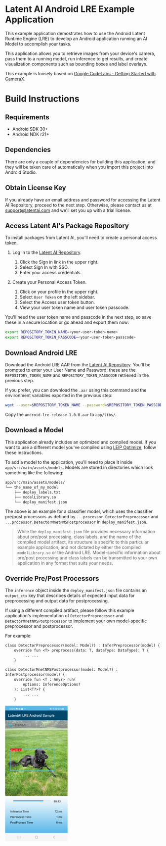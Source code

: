 
# Latent AI Android LRE Example Application

This example application demostrates how to use the Android Latent Runtime Engine (LRE) to develop an Android application running an AI Model to accomplish your tasks.

This application allows you to retrieve images from your device's camera, pass them to a running model, run inference to get results, and create visualization components such as bounding boxes and label overlays.

This example is loosely based on [Google CodeLabs - Getting Started with CameraX](https://codelabs.developers.google.com/codelabs/camerax-getting-started).

# Build Instructions
## Requirements
- Android SDK 30+
- Android NDK r21+

## Dependencies
There are only a couple of dependencies for building this application, and they will be taken care
of automatically when you import this project into Android Studio.

## Obtain License Key
If you already have an email address and password for accessing the Latent AI Repository, proceed to the next step. Otherwise, please contact us at [support@latentai.com](mailto:support@latentai.com) and we'll set you up with a trial license.

## Access Latent AI's Package Repository
To install packages from Latent AI, you'll need to create a personal access token. 

1. Log in to the [Latent AI Repository](repository.latentai.com).
   1. Click the Sign in link in the upper right.
   2. Select Sign In with SSO.
   3. Enter your access credentials.

2. Create your Personal Access Token.
   1. Click on your profile in the upper right.
   2. Select `User Token` on the left sidebar.
   3. Select the Access user token button.
   4. View your user token name and user token passcode.
   
You'll need the user token name and passcode in the next step, so save these in a secure location or go ahead and export them now:

```bash
export REPOSITORY_TOKEN_NAME=<your-user-token-name>
export REPOSITORY_TOKEN_PASSCODE=<your-user-token-passcode>
```

## Download Android LRE
Download the Android LRE AAR from the [Latent AI Repository](https://repository.latentai.com/repository/files/android/1.0.0/android-lre-release-1.0.0.aar). You'll be prompted to enter your User Name and Password; these are the `REPOSITORY_TOKEN_NAME` and `REPOSITORY_TOKEN_PASSCODE` retrieved in the previous step.

If you prefer, you can download the `.aar` using this command and the environment variables exported in the previous step:

```bash
wget --user=$REPOSITORY_TOKEN_NAME --password=$REPOSITORY_TOKEN_PASSCODE https://repository.latentai.com/repository/files/android/1.0.0/android-lre-release-1.0.0.aar
```

Copy the `android-lre-release-1.0.0.aar` to `app/libs/`.

## Download a Model
This application already includes an optimized and compiled model. If you want to use a different model you've compiled using [LEIP Optimize](docs.latentai.io/leip/optimize/), follow these instructions. 

To add a model to the application, you'll need to place it inside `app/src/main/assets/models`. 
Models are stored in directories which look something like the following:

```
app/src/main/assets/models/
└── the_name_of_my_model
    ├── deploy_labels.txt
    ├── modelLibrary.so
    └── deploy_manifest.json

```
The above is an example for a classifier model, which uses the classifier pre/post processors as
defined by `...processor.DetectorPreprocessor` and `...processor.DetectorMnetNMSPostprocessor` in `deploy_manifest.json`.

> While the `deploy_manifest.json` file provides necessary information about pre/post processing, class labels, and the name of the compiled model artifact, its structure is specific to this particular example application, and not dictated by either the compiled `modelLibrary.so` or the Android LRE. Model-specific information about pre/post processing and class labels can be transmitted to your own application in any format that suits your needs.

## Override Pre/Post Processors
The `inference` object inside the `deploy_manifest.json` file contains an `output_ctx` key that describes details of expected input data for preprocessing and output data for postprocessing.

If using a different compiled artifact, please follow this example application's implementation of `DetectorPreprocessor` and `DetectorMnetNMSPostprocessor` to implement your own model-specific preprocessor and postprocessor.

For example:
```
class DetectorPreprocessor(model: Model?) : InferPreprocessor(model) {
    override fun <T> preprocess(data: T, dataType: DataType): T {
        ... ...
    }
```
```
class DetectorMnetNMSPostprocessor(model: Model?) : InferPostprocessor(model) {
    override fun <T : Any?> run(
        options: InferenceOptions?
    ): List<T?>? {
        ... ...
    }
```

<img width=40% src="images/screenshot1.jpg" alt="App Screenshot" />